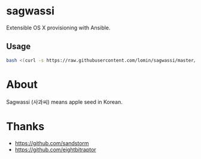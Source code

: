 # sagwassi
Extensible OS X provisioning with Ansible.

## Usage ##

```bash
bash <(curl -s https://raw.githubusercontent.com/lomin/sagwassi/master/sagwassi)
```

# About

Sagwassi (사과씨) means apple seed in Korean.

# Thanks
* https://github.com/sandstorm
* https://github.com/eightbitraptor
